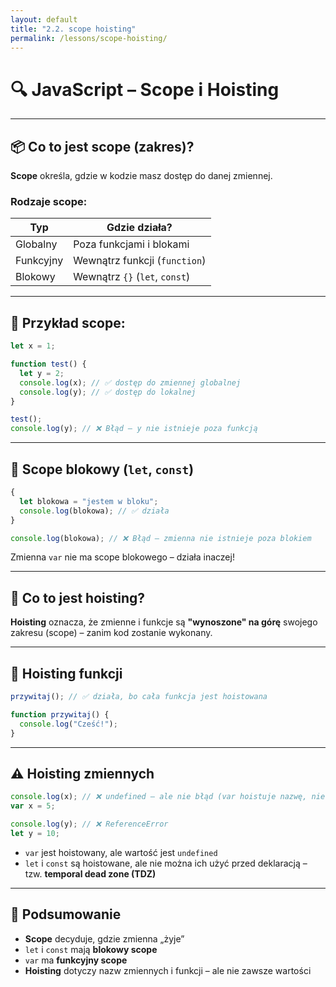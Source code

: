 ```yaml
---
layout: default
title: "2.2. scope hoisting"
permalink: /lessons/scope-hoisting/
---
```


# 🔍 JavaScript – Scope i Hoisting

---

## 📦 Co to jest **scope** (zakres)?

**Scope** określa, gdzie w kodzie masz dostęp do danej zmiennej.

### Rodzaje scope:

| Typ          | Gdzie działa?                  |
|--------------|--------------------------------|
| Globalny     | Poza funkcjami i blokami       |
| Funkcyjny    | Wewnątrz funkcji (`function`)  |
| Blokowy      | Wewnątrz `{}` (`let`, `const`) |

---

## 📄 Przykład scope:

```js
let x = 1;

function test() {
  let y = 2;
  console.log(x); // ✅ dostęp do zmiennej globalnej
  console.log(y); // ✅ dostęp do lokalnej
}

test();
console.log(y); // ❌ Błąd – y nie istnieje poza funkcją
```

---

## 🧱 Scope blokowy (`let`, `const`)

```js
{
  let blokowa = "jestem w bloku";
  console.log(blokowa); // ✅ działa
}

console.log(blokowa); // ❌ Błąd – zmienna nie istnieje poza blokiem
```

Zmienna `var` nie ma scope blokowego – działa inaczej!

---

## 🚀 Co to jest **hoisting**?

**Hoisting** oznacza, że zmienne i funkcje są **"wynoszone" na górę** swojego zakresu (scope) – zanim kod zostanie wykonany.

---

## 📄 Hoisting funkcji

```js
przywitaj(); // ✅ działa, bo cała funkcja jest hoistowana

function przywitaj() {
  console.log("Cześć!");
}
```

---

## ⚠️ Hoisting zmiennych

```js
console.log(x); // ❌ undefined – ale nie błąd (var hoistuje nazwę, nie wartość)
var x = 5;

console.log(y); // ❌ ReferenceError
let y = 10;
```

- `var` jest hoistowany, ale wartość jest `undefined`
- `let` i `const` są hoistowane, ale nie można ich użyć przed deklaracją – tzw. **temporal dead zone (TDZ)**

---

## 🧠 Podsumowanie

- **Scope** decyduje, gdzie zmienna „żyje”
- `let` i `const` mają **blokowy scope**
- `var` ma **funkcyjny scope**
- **Hoisting** dotyczy nazw zmiennych i funkcji – ale nie zawsze wartości
